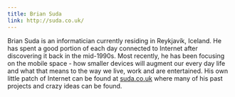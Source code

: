 ```yaml
---
title: Brian Suda
link: http://suda.co.uk/
---
```

Brian Suda is an informatician currently residing in Reykjavík, Iceland. He has spent a good portion of each day connected to Internet after discovering it back in the mid-1990s. Most recently, he has been focusing on the mobile space - how smaller devices will augment our every day life and what that means to the way we live, work and are entertained. His own little patch of Internet can be found at [suda.co.uk](http://suda.co.uk) where many of his past projects and crazy ideas can be found.